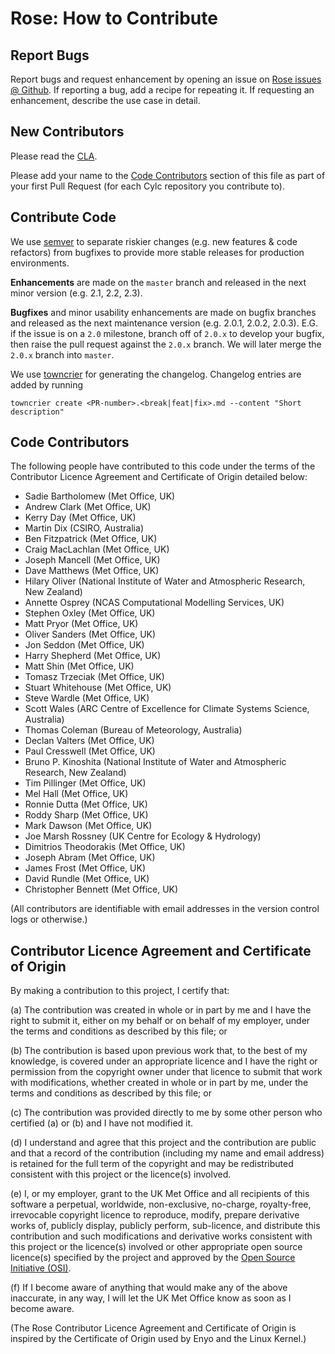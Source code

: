 # Rose: How to Contribute

## Report Bugs

Report bugs and request enhancement by opening an issue on
[Rose issues @ Github](https://github.com/metomi/rose/issues). If reporting a
bug, add a recipe for repeating it. If requesting an enhancement,
describe the use case in detail.

## New Contributors

Please read the [CLA](#contributor-licence-agreement-and-certificate-of-origin).

Please add your name to the
[Code Contributors](#code-contributors) section of this file as part of your
first Pull Request (for each Cylc repository you contribute to).

## Contribute Code

We use [semver](https://semver.org/) to separate riskier changes (e.g. new features
& code refactors) from bugfixes to provide more stable releases for production environments.

**Enhancements** are made on the `master` branch and released in the next minor version
(e.g. 2.1, 2.2, 2.3).

**Bugfixes** and minor usability enhancements are made on bugfix branches and
released as the next maintenance version (e.g. 2.0.1, 2.0.2, 2.0.3). E.G. if the issue is on a `2.0` milestone, branch off of `2.0.x` to
develop your bugfix, then raise the pull request against the `2.0.x` branch. We will later merge the `2.0.x` branch into `master`.

We use [towncrier](https://towncrier.readthedocs.io/en/stable/index.html) for
generating the changelog. Changelog entries are added by running
```
towncrier create <PR-number>.<break|feat|fix>.md --content "Short description"
```

## Code Contributors

The following people have contributed to this code under the terms of
the Contributor Licence Agreement and Certificate of Origin detailed
below:

<!-- start-shortlog -->
 - Sadie Bartholomew (Met Office, UK)
 - Andrew Clark (Met Office, UK)
 - Kerry Day (Met Office, UK)
 - Martin Dix (CSIRO, Australia)
 - Ben Fitzpatrick (Met Office, UK)
 - Craig MacLachlan (Met Office, UK)
 - Joseph Mancell (Met Office, UK)
 - Dave Matthews (Met Office, UK)
 - Hilary Oliver (National Institute of Water and Atmospheric Research, New Zealand)
 - Annette Osprey (NCAS Computational Modelling Services, UK)
 - Stephen Oxley (Met Office, UK)
 - Matt Pryor (Met Office, UK)
 - Oliver Sanders (Met Office, UK)
 - Jon Seddon (Met Office, UK)
 - Harry Shepherd (Met Office, UK)
 - Matt Shin (Met Office, UK)
 - Tomasz Trzeciak (Met Office, UK)
 - Stuart Whitehouse (Met Office, UK)
 - Steve Wardle (Met Office, UK)
 - Scott Wales (ARC Centre of Excellence for Climate Systems Science, Australia)
 - Thomas Coleman (Bureau of Meteorology, Australia)
 - Declan Valters (Met Office, UK)
 - Paul Cresswell (Met Office, UK)
 - Bruno P. Kinoshita (National Institute of Water and Atmospheric Research, New Zealand)
 - Tim Pillinger (Met Office, UK)
 - Mel Hall (Met Office, UK)
 - Ronnie Dutta (Met Office, UK)
 - Roddy Sharp (Met Office, UK)
 - Mark Dawson (Met Office, UK)
 - Joe Marsh Rossney (UK Centre for Ecology & Hydrology)
 - Dimitrios Theodorakis (Met Office, UK)
 - Joseph Abram (Met Office, UK)
 - James Frost (Met Office, UK)
 - David Rundle (Met Office, UK)
 - Christopher Bennett (Met Office, UK)
<!-- end-shortlog -->

(All contributors are identifiable with email addresses in the version control
logs or otherwise.)

## Contributor Licence Agreement and Certificate of Origin

By making a contribution to this project, I certify that:

(a) The contribution was created in whole or in part by me and I have
    the right to submit it, either on my behalf or on behalf of my
    employer, under the terms and conditions as described by this file;
    or

(b) The contribution is based upon previous work that, to the best of
    my knowledge, is covered under an appropriate licence and I have
    the right or permission from the copyright owner under that licence
    to submit that work with modifications, whether created in whole or
    in part by me, under the terms and conditions as described by
    this file; or

(c) The contribution was provided directly to me by some other person
    who certified (a) or (b) and I have not modified it.

(d) I understand and agree that this project and the contribution
    are public and that a record of the contribution (including my
    name and email address) is retained for the full term of
    the copyright and may be redistributed consistent with this project
    or the licence(s) involved.

(e) I, or my employer, grant to the UK Met Office and all recipients of
    this software a perpetual, worldwide, non-exclusive, no-charge,
    royalty-free, irrevocable copyright licence to reproduce, modify,
    prepare derivative works of, publicly display, publicly perform,
    sub-licence, and distribute this contribution and such modifications
    and derivative works consistent with this project or the licence(s)
    involved or other appropriate open source licence(s) specified by
    the project and approved by the
    [Open Source Initiative (OSI)](http://www.opensource.org/).

(f) If I become aware of anything that would make any of the above
    inaccurate, in any way, I will let the UK Met Office know as soon as
    I become aware.

(The Rose Contributor Licence Agreement and Certificate of Origin is
inspired by the Certificate of Origin used by Enyo and the Linux
Kernel.)
